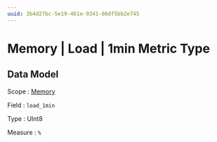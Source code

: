 ```yaml
---
uuid: 3b4d27bc-5e19-461e-9341-86df5bb2e745
---
```

# Memory | Load | 1min Metric Type

## Data Model

Scope
: [Memory](../../../scopes/memory.md)

Field
: `load_1min`

Type
: UInt8

Measure
: `%`
